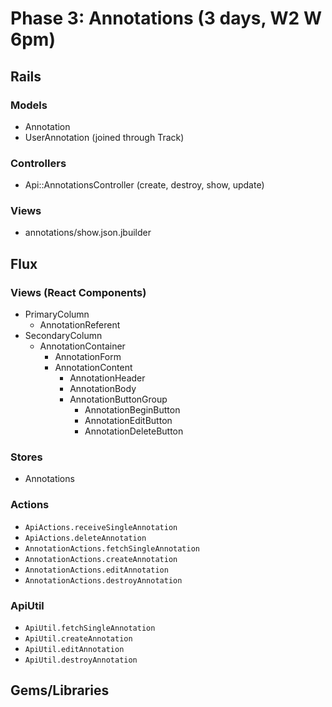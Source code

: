 # Phase 3: Annotations (3 days, W2 W 6pm)

## Rails
### Models
* Annotation
* UserAnnotation (joined through Track)

### Controllers
* Api::AnnotationsController (create, destroy, show, update)

### Views
* annotations/show.json.jbuilder

## Flux
### Views (React Components)
* PrimaryColumn
  - AnnotationReferent
* SecondaryColumn
  - AnnotationContainer
    - AnnotationForm
    - AnnotationContent
      - AnnotationHeader
      - AnnotationBody
      - AnnotationButtonGroup
        - AnnotationBeginButton
        - AnnotationEditButton
        - AnnotationDeleteButton

### Stores
* Annotations

### Actions
* `ApiActions.receiveSingleAnnotation`
* `ApiActions.deleteAnnotation`
* `AnnotationActions.fetchSingleAnnotation`
* `AnnotationActions.createAnnotation`
* `AnnotationActions.editAnnotation`
* `AnnotationActions.destroyAnnotation`

### ApiUtil
* `ApiUtil.fetchSingleAnnotation`
* `ApiUtil.createAnnotation`
* `ApiUtil.editAnnotation`
* `ApiUtil.destroyAnnotation`

## Gems/Libraries
